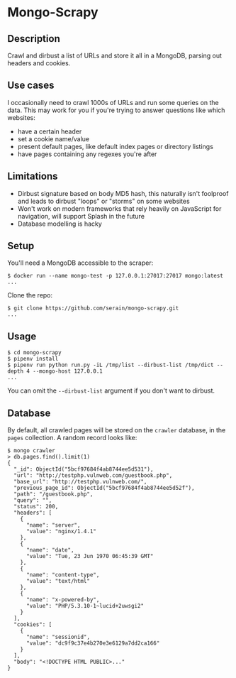 # Mongo-Scrapy

## Description

Crawl and dirbust a list of URLs and store it all in a MongoDB, parsing out headers and cookies.

## Use cases

I occasionally need to crawl 1000s of URLs and run some queries on the data. This may work for you if you're trying to answer questions like which websites:

* have a certain header
* set a cookie name/value
* present default pages, like default index pages or directory listings
* have pages containing any regexes you're after

## Limitations

* Dirbust signature based on body MD5 hash, this naturally isn't foolproof and leads to dirbust "loops" or "storms" on some websites
* Won't work on modern frameworks that rely heavily on JavaScript for navigation, will support Splash in the future
* Database modelling is hacky

## Setup

You'll need a MongoDB accessible to the scraper:

```terminal
$ docker run --name mongo-test -p 127.0.0.1:27017:27017 mongo:latest
...
```

Clone the repo:

```terminal
$ git clone https://github.com/serain/mongo-scrapy.git
...
```

## Usage

```terminal
$ cd mongo-scrapy
$ pipenv install
$ pipenv run python run.py -iL /tmp/list --dirbust-list /tmp/dict --depth 4 --mongo-host 127.0.0.1
...
```

You can omit the `--dirbust-list` argument if you don't want to dirbust.

## Database

By default, all crawled pages will be stored on the `crawler` database, in the `pages` collection. A random record looks like:

```terminal
$ mongo crawler
> db.pages.find().limit(1)
{
  "_id": ObjectId("5bcf97684f4ab8744ee5d531"),
  "url": "http://testphp.vulnweb.com/guestbook.php",
  "base_url": "http://testphp.vulnweb.com/",
  "previous_page_id": ObjectId("5bcf97684f4ab8744ee5d52f"),
  "path": "/guestbook.php",
  "query": "",
  "status": 200,
  "headers": [
    {
      "name": "server",
      "value": "nginx/1.4.1"
    },
    {
      "name": "date",
      "value": "Tue, 23 Jun 1970 06:45:39 GMT"
    },
    {
      "name": "content-type",
      "value": "text/html"
    },
    {
      "name": "x-powered-by",
      "value": "PHP/5.3.10-1~lucid+2uwsgi2"
    }
  ],
  "cookies": [
    {
      "name": "sessionid",
      "value": "dc9f9c37e4b270e3e6129a7dd2ca166"
    }
  ],
  "body": "<!DOCTYPE HTML PUBLIC>..."
}
```
